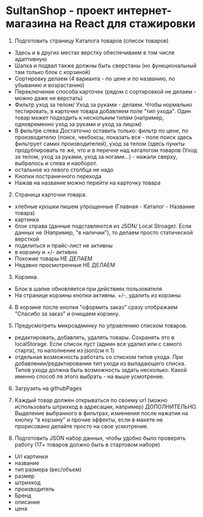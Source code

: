 # SultanShop - проект интернет-магазина на React для стажировки

1. Подготовить страницу Каталога товаров (список товаров)
- Здесь и в других местах верстку обеспечиваем в том числе адаптивную
- Шапка и подвал также должны быть сверстаны (но функциональный там только блок с корзиной)
- Сортировку делаем (4 варианта - по цене и по названию, по убыванию и возрастанию)
- Переключение способа карточек (рядом с сортировкой не делаем - можно даже не верстать)
- Фильтр уход за телом/ Уход за руками - делаем.
Чтобы нормально тестировать, в карточке товара добавляем поле "тип ухода". Один товар может подходить к нескольким типам (например, одновременно уход за руками и уход за лицом)
- В фильтре слева Достаточно оставить только: фильтр по цене, по производителю (поиск, чекбоксы, показать все - поле поиск здесь фильтрует самих производителей), уход за телом (здесь пункты продублировать те же, что и в перечне над каталогом товаров (Уход за телом, уход за руками, уход за ногами...) - нажали сверху, выбралось и слева и наоборот.
- остальное из левого столбца не надо
- Кнопки постраничного перехода
- Нажав на название можно перейти на карточку товара

2. Страница карточки товара. 
- хлебные крошки пишем упрощенные (Главная - Каталог - Название товара)
- картинка
- блок справа (данные подставляются из JSON/ Local Stroage). Если данных не (Например, "в наличии"), то делаем просто статической версткой
- поделиться и прайс-лист не активны
- в корзину и +/- активно
- Похожие товары НЕ ДЕЛАЕМ
- Недавно просмотренные НЕ ДЕЛАЕМ

3. Корзина. 
- Блок в шапке обновляется при действиях пользователя
- На странице корзины кнопки активны. +/-, удалить из корзины

4. В корзине после кнопки "оформить заказ" сразу отображаем "Спасибо за заказ" и очищаем корзину.

5. Предусмотреть микроадминку по управлению списком товаров.
- редактировать, добавлять, удалять товары. Сохранять это в localStorage. Если список пуст (админ все удалил или с самого старта), то наполнение из json(см п 1)
- отдельная возможность работать со списком типов ухода. При добавлении/редактировании тип ухода из выпадающего списка. Типов ухода должна быть возможность задать несколько. Какой именно способ ля этого выбрать - на выше усмотрение.

6. Загрузить на githubPages

7. Каждый товар должен открываться по своему url (можно использовать штрихкод в адресации, например)
ДОПОЛНИТЕЛЬНО.
Выделение выбранного в фильтрах, изменения после нажатия на кнопку "в корзину" и прочие эффекты, если в макете не прорисовано делайте просто на свое усмотрение.

8. Подготовить JSON набор данных, чтобы удобно было проверять работу (17+ товаров должно быть в стартовом наборе)
- Url картинки
- название
- тип размера (вес/объем)
- размер
- штрихкод
- производитель
- Бренд
- описание
- цена
